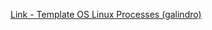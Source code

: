 [Link - Template OS Linux Processes (galindro)](https://github.com/galindro/zabbix-enhanced-templates)
